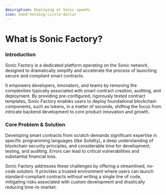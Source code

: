 ```yaml
---
description: Deploying at Sonic speeds.
icon: hand-holding-circle-dollar
---
```


# What is Sonic Factory?

### Introduction

Sonic Factory is a dedicated platform operating on the Sonic network, designed to dramatically simplify and accelerate the process of launching secure and compliant smart contracts.&#x20;

It empowers developers, innovators, and teams by removing the complexities typically associated with smart contract creation, auditing, and deployment. By providing pre-configured, rigorously tested contract templates, Sonic Factory enables users to deploy foundational blockchain components, such as tokens, in a matter of seconds, shifting the focus from intricate backend development to core product innovation and growth.

### Core Problem & Solution

Developing smart contracts from scratch demands significant expertise in specific programming languages (like Solidity), a deep understanding of blockchain security principles, and considerable time for development, testing, and auditing. Errors can lead to critical vulnerabilities and substantial financial loss.

Sonic Factory addresses these challenges by offering a streamlined, no-code solution. It provides a trusted environment where users can launch standard-compliant contracts without writing a single line of code, mitigating risks associated with custom development and drastically reducing time-to-market.
